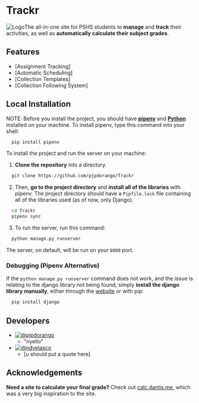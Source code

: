 # Trackr
![Logo](https://i.imghippo.com/files/jvtgz1719339005.png)The all-in-one site for PSHS students to **manage** and **track** their activities, as well as **automatically calculate their subject grades**.
## Features

- [Assignment Tracking]
- [Automatic Scheduling]
- [Collection Templates]
- [Collection Following System]
## Local Installation

NOTE: Before you install the project, you should have [**pipenv**](https://pipenv.pypa.io/en/latest/) and [**Python**](https://www.python.org/downloads/) installed on your machine. To install pipenv, type this command into your shell:

```bash
  pip install pipenv
```

To install the project and run the server on your machine:

1. **Clone the repository** into a directory.

```bash
  git clone https://github.com/pjpdorango/Trackr
```

2. Then, **go to the project directory** and **install all of the libraries** with pipenv. The project directory should have a `Pipfile.lock` file containing all of the libraries used (as of now, only Django).

```bash
  cd Trackr
  pipenv sync
```

3. To run the server, run this command:

```bash
  python manage.py runserver
```

The server, on default, will be run on your `8000` port.

### Debugging (Pipenv Alternative)

If the `python manage.py runserver` command does not work, and the issue is relating to the django library not being found, simply **install the django library manually**, either through the [website](https://docs.djangoproject.com/en/5.0/topics/install/) or with pip:

```bash
  pip install django
```


## Developers

- [![@pjpdorango](https://img.shields.io/badge/PJ-blue?logo=github)](https://github.com/pjpdorango)
  - "nyello"
- [![@ndvelasco](https://img.shields.io/badge/Naeema-brown?logo=github)](https://github.com/ndvelasco)
  - [u should put a quote here]

## Acknowledgements

**Need a site to calculate your final grade?** Check out [calc.dantis.me](https://calc.dantis.me), which was a very big inspiration to the site.
